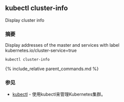 ---
---
## kubectl cluster-info

Display cluster info

### 摘要


Display addresses of the master and services with label kubernetes.io/cluster-service=true

```
kubectl cluster-info
```

{% include_relative parent_commands.md %}

### 参见

* [kubectl](/docs/user-guide/kubectl/kubectl/)	 - 使用kubectl来管理Kubernetes集群。


